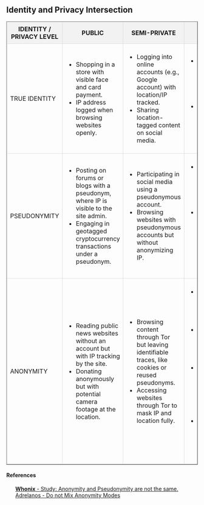 <!DOCTYPE html>
<html lang="en">
<head>
  <meta charset="UTF-8">
  <meta name="viewport" content="width=device-width, initial-scale=1.0">
<title>Identity and Privacy Intersection</title>
<style>
    table {
      width: 100%;
      border-collapse: collapse;
    }
    th, td {
      border: 1px solid #ddd;
      padding: 8px;
    }
    th {
      background-color: #f2f2f2;
    }
</style>
</head>
<body>

<h2>Identity and Privacy Intersection</h2>

<table border="1">
  <thead>
  <tr>
    <th>IDENTITY / PRIVACY LEVEL</th>
    <th>PUBLIC</th>
    <th>SEMI-PRIVATE</th>
    <th>PRIVATE</th>
  </tr>
  </thead>
  <tbody>
  <tr>
    <td>TRUE IDENTITY</td>
    <td>
    <ul>
      <li>Shopping in a store with visible face and card payment.</li>
      <li>IP address logged when browsing websites openly.</li>
    </ul>
    </td>
    <td>
    <ul>
      <li>Logging into online accounts (e.g., Google account) with location/IP tracked.</li>
      <li>Sharing location-tagged content on social media.</li>
    </ul>
    </td>
    <td>
    <ul>
      <li>Conducting private meetings at home without connected devices.</li>
      <li>Using personal devices offline to avoid external tracking.</li>
    </ul>
    </td>
  </tr>
  <tr>
    <td>PSEUDONYMITY</td>
    <td>
    <ul>
      <li>Posting on forums or blogs with a pseudonym, where IP is visible to the site admin.</li>
      <li>Engaging in geotagged cryptocurrency transactions under a pseudonym.</li>
    </ul>
    </td>
    <td>
    <ul>
      <li>Participating in social media using a pseudonymous account.</li>
      <li>Browsing websites with pseudonymous accounts but without anonymizing IP.</li>
    </ul>
    </td>
    <td>
    <ul>
      <li>Using encrypted forums with non-identifiable pseudonyms.</li>
      <li>Making cryptocurrency transactions using obfuscated wallets and anonymized IP addresses.</li>
    </ul>
    </td>
  </tr>
  <tr>
    <td rowspan="2">ANONYMITY</td>
    <td>
    <ul>
      <li>Reading public news websites without an account but with IP tracking by the site.</li>
      <li>Donating anonymously but with potential camera footage at the location.</li>
    </ul>
    </td>
    <td>
    <ul>
      <li>Browsing content through Tor but leaving identifiable traces, like cookies or reused pseudonyms.</li>
      <li>Accessing websites through Tor to mask IP and location fully.</li>
    </ul>
    </td>
    <td>
    <ul>
      <li>Posting content on anonymous forums via Tor or I2P.</li>
      <li>Uploading untraceable files using services like OnionShare.</li>
      <li>Combining privacy-focused tools (e.g., Tor and Monero/Zcash shielded transactions).</li>
      <li>Browsing and communicating with layered encryption and IP masking.</li>
    </ul>
    </td>
  </tr>
  </tbody>
</table>

<h4>References</h4>
  
  <ol>
    <a href="https://www.whonix.org/wiki/Tips_on_Remaining_Anonymous#Study:_Anonymity_and_Pseudonymity_are_not_the_same" target="_blank"><b>Whonix</b> - Study: Anonymity and Pseudonymity are not the same.</a>
    <a href="https://gitlab.torproject.org/legacy/trac/-/wikis/doc/TorifyHOWTO#ToroverTor" target="_blank">Adrelanos - Do not Mix Anonymity Modes</a>
  </ol>
  
</body>
</html>